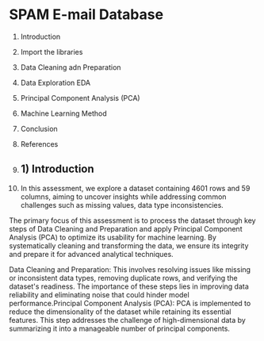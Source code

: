 # SPAM E-mail Database



1. Introduction
2. Import the libraries
3. Data Cleaning adn Preparation
4. Data Exploration EDA
5. Principal Component Analysis (PCA) 
6. Machine Learning Method
7. Conclusion 
8. References

9. ## 1) Introduction

10. In this assessment, we explore a dataset containing 4601 rows and 59 columns, aiming to uncover insights while addressing common challenges such as missing values, data type inconsistencies.

The primary focus of this assessment is to process the dataset through key steps of Data Cleaning and Preparation and apply Principal Component Analysis (PCA) to optimize its usability for machine learning. By systematically cleaning and transforming the data, we ensure its integrity and prepare it for advanced analytical techniques.

Data Cleaning and Preparation: This involves resolving issues like missing or inconsistent data types, removing duplicate rows, and verifying the dataset's readiness. The importance of these steps lies in improving data reliability and eliminating noise that could hinder model performance.Principal Component Analysis (PCA): PCA is implemented to reduce the dimensionality of the dataset while retaining its essential features. This step addresses the challenge of high-dimensional data by summarizing it into a manageable number of principal components.

